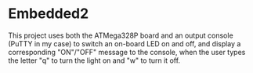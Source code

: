 # Embedded2
This project uses both the ATMega328P board and an output console (PuTTY in my case)
to switch an on-board LED on and off, and display a corresponding "ON"/"OFF" message to the console,
when the user types the letter "q" to turn the light on and "w" to turn it off.
